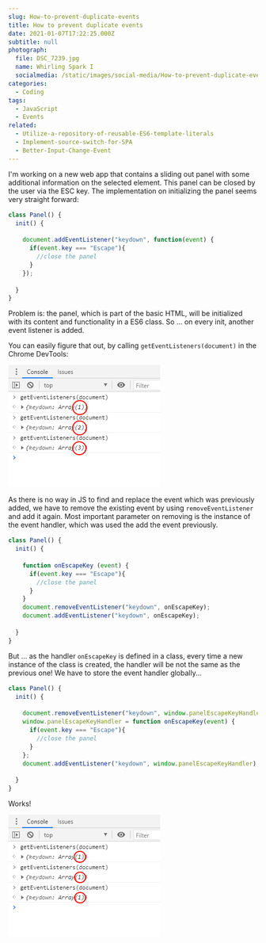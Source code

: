 ```yaml
---
slug: How-to-prevent-duplicate-events
title: How to prevent duplicate events
date: 2021-01-07T17:22:25.000Z
subtitle: null
photograph:
  file: DSC_7239.jpg
  name: Whirling Spark I
  socialmedia: /static/images/social-media/How-to-prevent-duplicate-events.jpg
categories:
  - Coding
tags:
  - JavaScript
  - Events
related:
  - Utilize-a-repository-of-reusable-ES6-template-literals
  - Implement-source-switch-for-SPA
  - Better-Input-Change-Event
---
```


I'm working on a new web app that contains a sliding out panel with some additional information on the selected element. This panel can be closed by the user via the ESC key. The implementation on initializing the panel seems very straight forward:

```js
class Panel() {
  init() {

    document.addEventListener("keydown", function(event) {
      if(event.key === "Escape"){
        //close the panel
      }
    });
    
  }
}
```

Problem is: the panel, which is part of the basic HTML, will be initialized with its content and functionality in a ES6 class. So ... on every init, another event listener is added.

You can easily figure that out, by calling `getEventListeners(document)` in the Chrome DevTools:

![Chrome DevTools: Multiple Event Listeners](How-to-prevent-duplicate-events/chromedevtools-multiple-listeners.png)

<!-- more -->

As there is no way in JS to find and replace the event which was previously added, we have to remove the existing event by using ``removeEventListener`` and add it again. Most important parameter on removing is the instance of the event handler, which was used the add the event previously.

```js
class Panel() {
  init() {

    function onEscapeKey (event) {
      if(event.key === "Escape"){
        //close the panel
      }
    }
    document.removeEventListener("keydown", onEscapeKey);
    document.addEventListener("keydown", onEscapeKey);
    
  }
}
```

But ... as the handler ``onEscapeKey`` is defined in a class, every time a new instance of the class is created, the handler will be not the same as the previous one! We have to store the event handler globally...

```js
class Panel() {
  init() {

    document.removeEventListener("keydown", window.panelEscapeKeyHandler);
    window.panelEscapeKeyHandler = function onEscapeKey(event) {
      if(event.key === "Escape"){
        //close the panel
      }
    };
    document.addEventListener("keydown", window.panelEscapeKeyHandler);
    
  }
}
```

Works!

![Chrome DevTools: One Event Listener](How-to-prevent-duplicate-events/chromedevtools-one-listener.png)
